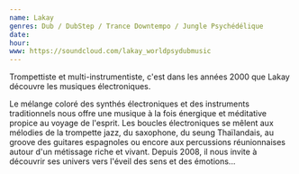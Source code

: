 ```yaml
---
name: Lakay
genres: Dub / DubStep / Trance Downtempo / Jungle Psychédélique
date:
hour:
www: https://soundcloud.com/lakay_worldpsydubmusic
---
```

Trompettiste et multi-instrumentiste, c'est dans les années 2000 que Lakay découvre les musiques électroniques.

Le mélange coloré des synthés électroniques et des instruments traditionnels nous offre une musique à la fois énergique et méditative propice au voyage de l'esprit. Les boucles électroniques se mêlent aux mélodies de la trompette jazz, du saxophone, du seung Thaïlandais, au groove des guitares espagnoles ou encore aux percussions réunionnaises autour d'un métissage riche et vivant. Depuis 2008, il nous invite à découvrir ses univers vers l'éveil des sens et des émotions...

